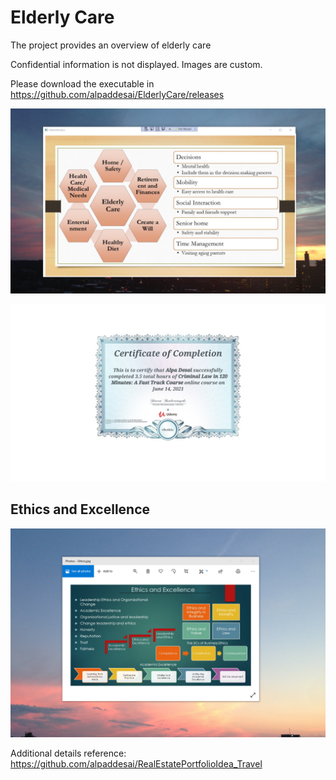 # Elderly Care

The project provides an overview of elderly care

Confidential information is not displayed. Images are custom.

Please download the executable in https://github.com/alpaddesai/ElderlyCare/releases

![image](ElderlyCare.png)

![image](CriminalLaw1.jpg)

## Ethics and Excellence
![image](EthicsandExcellence.png)

Additional details reference: https://github.com/alpaddesai/RealEstatePortfolioIdea_Travel
